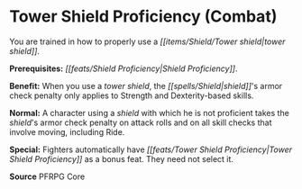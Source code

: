 ﻿---
cssclass: [feats]

---
# Tower Shield Proficiency (Combat)

You are trained in how to properly use a _[[items/Shield/Tower shield|tower shield]]_.

**Prerequisites:** _[[feats/Shield Proficiency|Shield Proficiency]]_.

**Benefit:** When you use a _tower shield_, the _[[spells/Shield|shield]]_'s armor check penalty only applies to Strength and Dexterity-based skills.

**Normal:** A character using a _shield_ with which he is not proficient takes the _shield_'s armor check penalty on attack rolls and on all skill checks that involve moving, including Ride.

**Special:** Fighters automatically have _[[feats/Tower _Shield_ Proficiency|Tower _Shield_ Proficiency]]_ as a bonus feat. They need not select it.

**Source** PFRPG Core